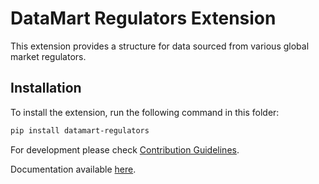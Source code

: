 # DataMart Regulators Extension

This extension provides a structure for data sourced from various global market regulators.

## Installation

To install the extension, run the following command in this folder:

```bash
pip install datamart-regulators
```

For development please check [Contribution Guidelines](https://github.com/DataMart-finance/DataMartTerminal/blob/develop/datamart/CONTRIBUTING.md).

Documentation available [here](https://docs.datamart.co/platform).
